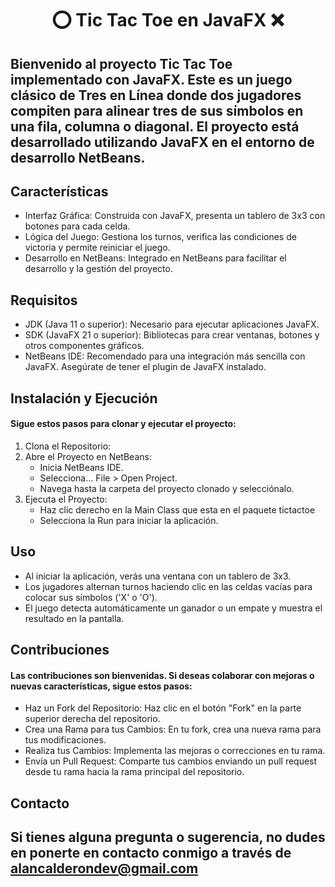 <h1 align="center">⭕ Tic Tac Toe en JavaFX ❌</h1>

## Bienvenido al proyecto Tic Tac Toe implementado con JavaFX. Este es un juego clásico de Tres en Línea donde dos jugadores compiten para alinear tres de sus símbolos en una fila, columna o diagonal. El proyecto está desarrollado utilizando JavaFX en el entorno de desarrollo NetBeans.

<h2>Características</h2>
<ul>
  <li>Interfaz Gráfica: Construida con JavaFX, presenta un tablero de 3x3 con botones para cada celda.</li>
  <li>Lógica del Juego: Gestiona los turnos, verifica las condiciones de victoria y permite reiniciar el juego.</li>
  <li>Desarrollo en NetBeans: Integrado en NetBeans para facilitar el desarrollo y la gestión del proyecto.</li>
</ul>

<h2> Requisitos </h2>

<ul>
  <li>JDK (Java 11 o superior): Necesario para ejecutar aplicaciones JavaFX.</li>
  <li>SDK (JavaFX 21 o superior): Bibliotecas  para crear ventanas, botones y otros componentes gráficos.</li>
  <li>NetBeans IDE: Recomendado para una integración más sencilla con JavaFX. Asegúrate de tener el plugin de JavaFX instalado.</li>
</ul>

<h2>Instalación y Ejecución</h2>

<h4> Sigue estos pasos para clonar y ejecutar el proyecto: </h4>
<ol>
  <li>Clona el Repositorio:  </li>
  <li>Abre el Proyecto en NetBeans:
    <ul>
      <li>Inicia NetBeans IDE.</li>
      <li>Selecciona... File > Open Project.</li>
      <li>Navega hasta la carpeta del proyecto clonado y selecciónalo.</li>
    </ul>
  </li>
  <li>Ejecuta el Proyecto:
  <ul>
    <li>Haz clic derecho en la Main Class que esta en el paquete tictactoe</li>
    <li>Selecciona la Run para iniciar la aplicación.</li>
  </ul>
  </li>
</ol>

<h2>Uso</h2>
<ul>
  <li>Al iniciar la aplicación, verás una ventana con un tablero de 3x3.</li>
  <li>Los jugadores alternan turnos haciendo clic en las celdas vacías para colocar sus símbolos ('X' o 'O').</li>
  <li>El juego detecta automáticamente un ganador o un empate y muestra el resultado en la pantalla.</li>
</ul>

<h2>Contribuciones</h2>

<h4> Las contribuciones son bienvenidas. Si deseas colaborar con mejoras o nuevas características, sigue estos pasos:</h4>
<ul>
  <li>Haz un Fork del Repositorio: Haz clic en el botón "Fork" en la parte superior derecha del repositorio.</li>
  <li>Crea una Rama para tus Cambios: En tu fork, crea una nueva rama para tus modificaciones.</li>
  <li>Realiza tus Cambios: Implementa las mejoras o correcciones en tu rama.</li>
  <li>Envía un Pull Request: Comparte tus cambios enviando un pull request desde tu rama hacia la rama principal del repositorio.</li>
</ul>

<h2> Contacto </h2>

## Si tienes alguna pregunta o sugerencia, no dudes en ponerte en contacto conmigo a través de alancalderondev@gmail.com
